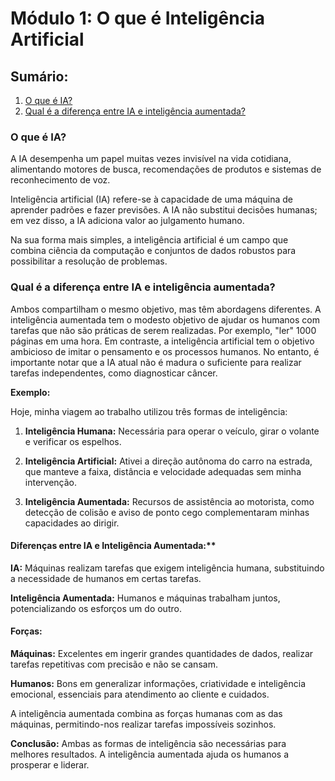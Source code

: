 # Módulo 1: O que é Inteligência Artificial

## Sumário:

1. [O que é IA?](#o-que-é-ia-1)
2. [Qual é a diferença entre IA e inteligência aumentada?](#qual-é-a-diferença-entre-ia-e-inteligência-aumentada)

### O que é IA?

A IA desempenha um papel muitas vezes invisível na vida cotidiana, alimentando motores de busca, recomendações de produtos e sistemas de reconhecimento de voz.

Inteligência artificial (IA) refere-se à capacidade de uma máquina de aprender padrões e fazer previsões. A IA não substitui decisões humanas; em vez disso, a IA adiciona valor ao julgamento humano.

Na sua forma mais simples, a inteligência artificial é um campo que combina ciência da computação e conjuntos de dados robustos para possibilitar a resolução de problemas.

### Qual é a diferença entre IA e inteligência aumentada?

Ambos compartilham o mesmo objetivo, mas têm abordagens diferentes. A inteligência aumentada tem o modesto objetivo de ajudar os humanos com tarefas que não são práticas de serem realizadas. Por exemplo, "ler" 1000 páginas em uma hora. Em contraste, a inteligência artificial tem o objetivo ambicioso de imitar o pensamento e os processos humanos. No entanto, é importante notar que a IA atual não é madura o suficiente para realizar tarefas independentes, como diagnosticar câncer.

**Exemplo:**

Hoje, minha viagem ao trabalho utilizou três formas de inteligência:

1. **Inteligência Humana:** Necessária para operar o veículo, girar o volante e verificar os espelhos.

2. **Inteligência Artificial:** Ativei a direção autônoma do carro na estrada, que manteve a faixa, distância e velocidade adequadas sem minha intervenção.

3. **Inteligência Aumentada:** Recursos de assistência ao motorista, como detecção de colisão e aviso de ponto cego complementaram minhas capacidades ao dirigir.

#### Diferenças entre IA e Inteligência Aumentada:**

**IA:** Máquinas realizam tarefas que exigem inteligência humana, substituindo a necessidade de humanos em certas tarefas.

**Inteligência Aumentada:** Humanos e máquinas trabalham juntos, potencializando os esforços um do outro.

#### Forças:

**Máquinas:** Excelentes em ingerir grandes quantidades de dados, realizar tarefas repetitivas com precisão e não se cansam.

**Humanos:** Bons em generalizar informações, criatividade e inteligência emocional, essenciais para atendimento ao cliente e cuidados.

A inteligência aumentada combina as forças humanas com as das máquinas, permitindo-nos realizar tarefas impossíveis sozinhos.

**Conclusão:** Ambas as formas de inteligência são necessárias para melhores resultados. A inteligência aumentada ajuda os humanos a prosperar e liderar.


